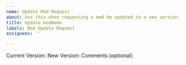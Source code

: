 ```yaml
---
name: Update Mod Request
about: Use this when requesting a mod be updated to a new version.
title: Update modName
labels: Mod Update Request
assignees: ''

---
```


Current Version: 
New Version: 
Comments (optional):
